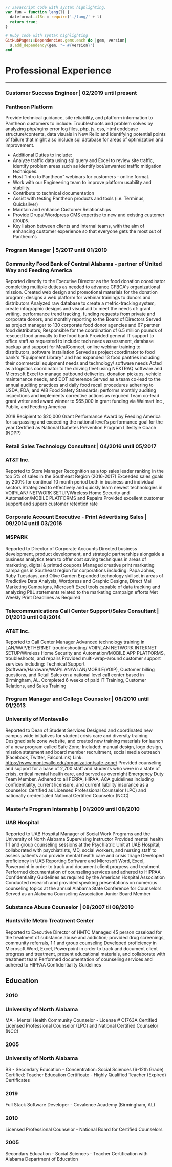 ```js
// Javascript code with syntax highlighting.
var fun = function lang(l) {
  dateformat.i18n = require('./lang/' + l)
  return true;
}
```

```ruby
# Ruby code with syntax highlighting
GitHubPages::Dependencies.gems.each do |gem, version|
  s.add_dependency(gem, "= #{version}")
end
```
# Professional Experience
* * *

### Customer Success Engineer | 02/2019 until present
### Pantheon Platform

Provide technical guidance, site reliability, and platform information to Pantheon customers to include: 
Troubleshoots and problem solves by analyzing php/nginx error log files, php, js, css, html codebase structure/contents, data visuals in New Relic and identifying potential points of failure that might also include sql database for areas of optimization and improvement. 
* Additional Duties to include:
* Analyze traffic data using sql query and Excel to review site traffic, identify problem areas such as identify bot/unwanted traffic mitigation techniques.
* Host "Intro to Pantheon" webinars for customers - online format.
* Work with our Engineering team to improve platform usability and stability.
* Contribute to technical documentation
* Assist with testing Pantheon products and tools (i.e. Terminus, Quicksilver)
* Maintain and enhance Customer Relationships
* Provide Drupal/Wordpress CMS expertise to new and existing customer groups.
* Key liaison between clients and internal teams, with the aim of enhancing customer experience so that everyone gets the most out of Pantheon's


### Program Manager | 5/2017 until 01/2019
### Community Food Bank of Central Alabama - partner of United Way and Feeding America

Reported directly to the Executive Director as the food donation coordinator completing multiple duties as needed to advance CFBCA's organizational mission.
Created web design and promotional materials for the donation program; designs a web platform for webinar trainings to donors and distributors
Analyzed raw database to create a metric-tracking system,  create infographic designs and visual aid to meet the needs of: grant writing, performance trend tracking, funding requests from private and corporate donors, and monthly reporting to the Board of Directors 
Served as project manager to 130 corporate food donor agencies and 67 partner food distributors; Responsible for the coordination of 6.5 million pounds of rescued food annually to the food bank
Provided general IT support to office staff as requested to include: tech needs assessment, database backup and support for MealConnect, online webinar training to distributors, software installation
Served as project coordinator to food bank's "Equipment Library" and has expanded 13 food pantries including their commercial equipment needs and technology/ software needs
Acted as a logistics coordinator to the driving fleet using NEXTRAQ software and Microsoft Excel to manage outbound deliveries, donation pickups, vehicle maintenance needs, and DOT adherence 
Served as a team co-lead to the annual auditing practices and daily food recall procedures adhering to USDA, FDA, and AIB Food Safety Standards; performs monthly auditing inspections and implements corrective actions as required
Team co-lead grant writer and award winner to $65,000 in grant funding via Walmart Inc , Publix, and Feeding America 

2018 Recipient to $20,000 Grant Performance Award by Feeding America for surpassing and exceeding the national level's performance goal for the year
Certified as National Diabetes Prevention Program Lifestyle Coach (NDPP)


### Retail Sales Technology Consultant | 04/2016 until 05/2017
### AT&T Inc.

Reported to Store Manager
Recognition as a top sales leader ranking in the top 5% of sales in the Southeast Region (2016-2017)
Exceeded sales goals by 200% for continual 10 month period both in business and individual sectors
Strategized to effectively and quickly learn newest technologies in VOIP/LAN/ NETWORK SETUP/Wireless Home Security and Automation/MOBILE PLATFORMS and Repairs
Provided excellent customer support and superb customer retention rate


### Corporate Account Executive - Print Advertising Sales | 09/2014 until 03/2016
### MSPARK

Reported to Director of Corporate Accounts
Directed business development, product development, and strategic partnerships alongside a business analytics team to offer cost saving techniques in areas of marketing, digital & printed coupons 
Managed creative print marketing campaigns in Southeast region for corporations including: Papa Johns, Ruby Tuesdays, and Olive Garden
Expanded technology skillset in areas of Predictive Data Analysis, Wordpress and Graphic Designs, Direct Mail Marketing Campaigns, Microsoft Excel tools capable of data tracking and analyzing P&L statements related to the marketing campaign efforts
Met Weekly Print Deadlines as Required


### Telecommunications Call Center Support/Sales Consultant | 01/2013 until 08/2014
### AT&T Inc.

Reported to Call Center Manager
Advanced technology training in LAN/WAP/ETHERNET troubleshooting/ VOIP/LAN NETWORK INTERNET SETUP/Wireless Home Security and Automation/MOBILE  APP PLATFORMS, troubleshoots, and repairs
Provided multi-wrap-around customer support  services including: Technical Support (Software/Hardware/WAP/LAN/WLAN/MOBILE/VOIP), Customer billing questions, and Retail Sales on a national level call center based in Birmingham, AL.
Completed 6 weeks of paid IT Training, Customer Relations, and Sales Training


### Program Manager and College Counselor | 08/2010 until 01/2013
### University of Montevallo

Reported to Dean of Student Services
Designed and coordinated new campus wide initiatives for student crisis care and diversity training 
Designed safe zone website, and created new training materials for launch of a new program called Safe Zone; Included: manual design, logo design, mission statement and board member recruitment, social media outreach (Facebook, Twitter, FalconLink)  Link: https://www.montevallo.edu/organization/safe-zone/ 
Provided counseling and support for a base of 2,700 staff and students who were in a state of crisis, critical mental health care, and served as overnight Emergency Duty Team Member.
Adhered to all FERPA, HIPAA, ACA guidelines including confidentiality, current licensure, and current liability insurance as a counselor.
Certified as Licensed Professional Counselor (LPC) and nationally credentialed National Certified Counselor (NCC)


### Master's Program Internship | 01/2009 until 08/2010
### UAB Hospital

Reported to UAB Hospital Manager of Social Work Programs and the University of North Alabama Supervising Instructor
Provided mental health 1:1  and group counseling sessions at the Psychiatric Unit at UAB Hospital; collaborated with psychiatrists, MD, social workers, and nursing staff to assess patients and provide mental health care and crisis triage
Developed proficiency in UAB Reporting Software and Microsoft Word, Excel, Powerpoint in order to track and document client progress and treatment
Performed documentation of counseling services and adhered to HIPPAA Confidentiality Guidelines as required by the American Hospital Association
Conducted research and provided speaking presentations on numerous counseling topics at the annual Alabama State Conference for Counselors
Served as an Alabama Counseling Association Junior Board Member


### Substance Abuse Counselor | 08/2007 til 08/2010
### Huntsville Metro Treatment Center

Reported to Executive Director of HMTC
Managed 45 person caseload for the treatment of substance abuse and addiction; provided drug screenings, community referrals, 1:1 and group counseling
Developed proficiency in Microsoft Word, Excel, Powerpoint in order to track and document client progress and treatment, present educational materials, and collaborate with treatment team
Performed documentation of counseling services and adhered to HIPPAA Confidentiality Guidelines 


## Education

### 2010
### University of North Alabama
MA - Mental Health Community Counselor - License # C1763A
Certified Licensed Professional Counselor (LPC) and National Certified Counselor (NCC) 

### 2005
### University of North Alabama
BS - Secondary Education - Concentration: Social Sciences (6-12th Grade)
Certified: Teacher Education Certificate - Highly Qualified Teacher (Expired)
Certificates

### 2019
Full Stack Software Developer  - Covalence Academy (Birmingham, AL)

### 2010
Licensed Professional Counselor - National Board for Certified Counselors

### 2005
Secondary Education - Social Sciences - Teacher Certification with Alabama Department of Education
